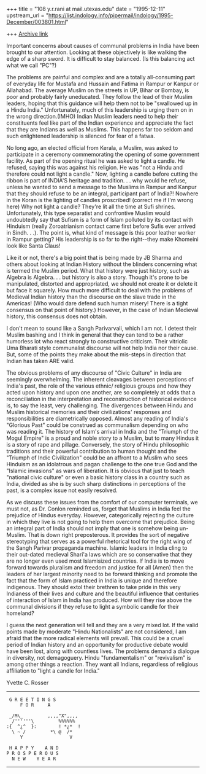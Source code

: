 +++
title = "108 y.r.rani at mail.utexas.edu"
date = "1995-12-11"
upstream_url = "https://list.indology.info/pipermail/indology/1995-December/003801.html"

+++
[Archive link](https://list.indology.info/pipermail/indology/1995-December/003801.html)

Important concerns about causes of communal problems in India have been
brought to our attention.  Looking at these objectively is like walking the
edge of a sharp sword.  It is difficult to stay balanced. (Is this
balancing act what we call "PC"?)

 The problems are painful and complex and are a totally all-consuming part
of everyday life for Mustafa and Hussain and Fatima in Rampur or Kanpur or
Allahabad.  The average Muslim on the streets in UP, Bihar or Bombay, is
poor and probably fairly uneducated.  They follow the lead of their Muslim
leaders, hoping that this guidance will help them not to be "swallowed up
in a Hindu India."  Unfortunately, much of this leadership is urging them
on in the wrong direction.(IMHO)  Indian Muslim leaders need to help their
constituents feel like part of the Indian experience and appreciate the
fact that they are Indians as well as Muslims. This happens far too seldom
and such enlightened leadership is silenced for fear of a fatwa.

No long ago, an elected official from Kerala, a Muslim, was asked to
participate in a ceremony commemorating the opening of some government
facility.  As part of the opening ritual he was asked to light a candle.
He refused, saying this was against his religion.  He was "not a Hindu and
therefore could not light a candle."  Now, lighting a candle before cutting
the ribbon is part of INDIA'S heritage and tradition. . . why would he
refuse, unless he wanted to send a message to the Muslims in Rampur and
Kanpur that they should refuse to be an integral, participant part of
India?!  Nowhere in the Koran is the lighting of candles proscribed!
(correct me if I'm wrong here)  Why not light a candle?  They're lit all
the time at Sufi shrines.  Unfortunately, this type separatist and
confrontive Muslim would undoubtedly say that Sufism is a form of Islam
polluted by its contact with Hinduism (really Zoroatrianism contact came
first before Sufis ever arrived in Sindh. . .).  The point is, what kind of
message is this poor leather worker in Rampur getting?  His leadership is
so far to the right--they make Khomeini look like Santa Claus!

Like it or not, there's a big point that is being made by JB Sharma and
others about looking at Indian History without the blinders concerning what
is termed the Muslim period.  What that history were just history, such as
Algebra is Algebra. . . but history is also a story.  Though it's prone to
be manipulated, distorted and appropriated, we should not create it or
delete it but face it squarely.  How much more difficult to deal with the
problems of Medieval Indian history than the discourse on the slave trade
in the Americas!  (Who would dare defend such human misery!  There is a
tight consensus on that point of history.)  However, in the case of Indian
Medieval history, this consensus does not obtain.

I don't mean to sound like a Sangh Parivarvali, which I am not.  I detest
their Muslim bashing and I think in general that they can tend to be a
rather humorless lot who react strongly to constructive criticism.  Their
vitriolic Uma Bharati style communalist discourse will not help India nor
their cause.  But, some of the points they make about the mis-steps in
direction that Indian has taken ARE valid.

The obvious problems of any discourse of "Civic Culture" in India are
seemingly overwhelming. The inherent cleavages between perceptions of
India's past, the role of the various ethnic/ religious groups and how they
acted upon history and upon one another, are so completely at odds that a
reconciliation in the interpretation and reconstruction of historical
evidence is, to say the least, very challenging.  The divergences between
Hindu and Muslim historical memories and their civilizations' responses and
responsibilities are diametrically opposed.  Almost any reading of India's
"Glorious Past" could be construed as communalism depending on who was
reading it.  The history of Islam's arrival in India and the "Triumph of
the Mogul Empire" is a proud and noble story to a Muslim, but to many
Hindus it is a story of rape and pillage.  Conversely, the story of Hindu
philosophic traditions and their powerful contribution to human thought and
the "Triumph of Indic Civilization" could be an affront to a Muslim who
sees Hinduism as an idolatrous and pagan challenge to the one true God and
the "Islamic invasions" as wars of liberation.  It is obvious that just to
teach "national civic culture" or even  a basic history class in a country
such as India, divided as she is by such sharp distinctions in perceptions
of the past, is a complex issue not easily resolved.

As we discuss these issues from the comfort of our computer terminals, we
must not, as Dr. Conlon reminded us, forget that Muslims in India feel the
prejudice of Hindus everyday.  However, categorically rejecting the culture
in which they live is not going to help them overcome that prejudice.
Being an integral part of India should not imply that one is somehow being
un-Muslim.  That is down right preposterous.  It provides the sort of
negative stereotyping that serves as a powerful rhetorical tool for the
right wing of the Sangh Parivar propaganda machine.  Islamic leaders in
India cling to their out-dated medieval Shari'a laws which are so
conservative that they are no longer even used most Islamisized countries.
If India is to move forward towards pluralism and freedom and justice for
all (Amen) then the leaders of her largest minority need to be forward
thinking and promote the fact that the form of Islam practiced in India is
unique and therefore indigenous.  They should extol their brethren to take
pride in this very Indianess of their lives and culture and the beautiful
influence that centuries of interaction of Islam in India has produced.
How will they rise above the communal divisions if they refuse to light a
symbolic candle for their homeland?

I guess the next generation will tell and they are a very mixed lot.  If
the valid points made by moderate "Hindu Nationalists" are not considered,
I am afraid that the more radical elements will prevail.  This could be a
cruel period of Indian history and an opportunity for productive debate
would have been lost, along with countless lives.  The problems demand a
dialogue in diversity, not demagoguery.  Hindu "fundamentalism" or
"revivalism" is among other things a reaction.  They want all Indians,
regardless of religious affiliation to "light a candle for India."




Yvette C. Rosser

*****************
~~~~~~~~~~~~~~~~~
 G R E E T I N G S
     F O R     A

 _/M\_         ,,,,"X",,,,
  /''''''\         %%%%%%
:{  ^¿^  }:        ! *¿*  !
  \ ~ /         *\ @  /*
     Y                 V

 H A P P Y    A N D
P R O S P E R O U S
  N E W    Y E A R
~~~~~~~~~~~~~~~~~
*****************







